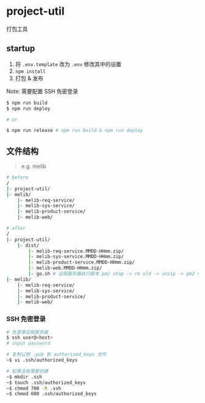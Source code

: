 # project-util

打包工具

## startup

1. 将 `.env.template` 改为 `.env` 修改其中的设置
2. `npm install`
3. 打包 & 发布

Note: 需要配置 SSH 免密登录

``` bash
$ npm run build 
$ npm run deploy

# or

$ npm run release # npm run build & npm run deploy
```

## 文件结构

> e.g. melib

``` bash
# before
/
|- project-util/
|- melib/
    |- melib-req-service/
    |- melib-sys-service/
    |- melib-product-service/
    |- melib-web/

# after
/
|- project-util/
    |- dist/
        |- melib-req-service.MMDD-HHmm.zip/
        |- melib-sys-service.MMDD-HHmm.zip/
        |- melib-product-service.MMDD-HHmm.zip/
        |- melib-web.MMDD-HHmm.zip/
        |- go.sh # 远程服务器执行脚本 pm2 stop -> rm old -> unzip -> pm2 start
|- melib/
    |- melib-req-service/
    |- melib-sys-service/
    |- melib-product-service/
    |- melib-web/


```

### SSH 免密登录

``` bash
# 先登录远程服务器
$ ssh user@<host>
# input password

# 复制公钥 .pub 到 authorized_keys 文件
~$ vi .ssh/authorized_keys

# 如果没有需要创建
~$ mkdir .ssh
~$ touch .ssh/authorized_keys
~$ chmod 700 -R .ssh
~$ chmod 600 .ssh/authorized_keys
```